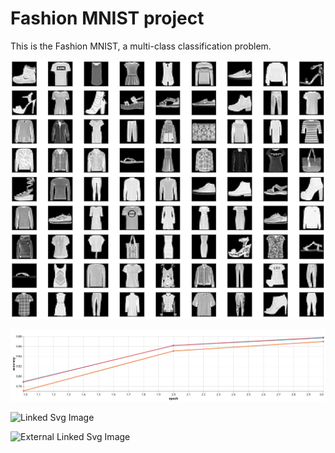 # Fashion MNIST project

This is the Fashion MNIST, a multi-class classification problem.

![Samples](samples.png)

![Svg Image](visualization.svg)

![Linked Svg Image](https://raw.github.com/potherca-blog/StackOverflow/master/question.13808020.include-an-svg-hosted-on-github-in-markdown/controllers_brief.svg)

![External Linked Svg Image](https://static.iterative.ai/icon-core_cml.svg)
